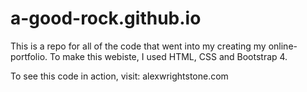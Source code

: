 # a-good-rock.github.io

This is a repo for all of the code that went into my creating my online-portfolio.  To make this webiste, I used HTML, CSS and Bootstrap 4.

To see this code in action, visit: alexwrightstone.com 
